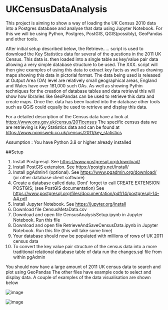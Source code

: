 # UKCensusDataAnalysis

This project is aiming to show a way of loading the UK Census 2010 data into a Postgres database and analyse that data using Jupyter Notebook.
For this we will be using Python, Postgres, PostGIS, QGIS(possibly), GeoPandas and other tools.

After initial setup described below, the Retrieve..... script is used to download the Key Statistics data for several of the questions in the 2011 UK Census. This data is. then loaded into a single table as key/value pair data allowing a very simple database structure to be used. The XXX. script will then give examples of using this data to extract key facts as well as drawing maps showing this data in pictorial format. 
The data being used is released at Output Area (OA) level are relatively small geographical areas, England and Wales have over 181,000 such OAs.
As well as showing Pythin techniques for the creation of database tables and data retrieval this will show how libraries like GeoPandas can be used to retrieve this data and create maps. Once the. data has been loaded into the database other tools such as QGIS could equally be used to retrieve and display this data.

For a detailed description of the Census data have a look at https://www.ons.gov.uk/census/2011census
The specific census data we are retrieving is Key Statistics data and can be found at https://www.nomisweb.co.uk/census/2011/key_statistics

Assumption : You have Python 3.8 or higher already installed

##Setup
1. Install Postgresql.  See https://www.postgresql.org/download/
2. Install PostGIS extension. See https://postgis.net/install/
3. Install pgAdmin4 (optional). See https://www.pgadmin.org/download/ (or other database client software)
4. Create a database called data. Dont' forget to call CREATE EXTENSION POSTGIS; (see PostGIS documentation) See https://www.postgresql.org/files/documentation/pdf/14/postgresql-14-A4.pdf
5. Install Jupyter Notebook.  See https://jupyter.org/install
6. Download file CensusMetaData.csv
7. Download and open file CensusAnalysisSetup.ipynb in Jupyter Notebook. Run this file
8. Download and open file RetrieveAndSaveCensusData.ipynb in Jupyter Notebook. Run this file (this will take some time)
9. Your database should now be populated with millions of rows of UK 2011 census data
10. To convert the key value pair structure of the census data into a more traditional relational database table of data run the changes.sql file from within pgAdmin

You should now have a large amount of 2011 UK census data to search and plot using GeoPandas
The other files have example code to select and display data.
A couple of examples of the data visualisation are shown below

![image](https://user-images.githubusercontent.com/4700433/138572008-4da43098-a88c-41fc-9094-1762682126a2.png)


![image](https://user-images.githubusercontent.com/4700433/138572021-34b2792c-8f9b-4c99-85ec-40417795a066.png)

